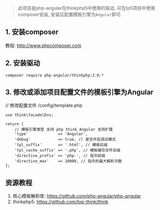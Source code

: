 > 此项目是php-angular在thinkphp5中使用的驱动, 可在tp5项目中使用composer安装, 安装后配置模板引擎为`Angular`即可.  

## 1. 安装composer

教程: http://www.phpcomposer.com

## 2. 安装驱动  
```
composer require php-angular/thinkphp:2.0.*
```

## 3. 修改或添加项目配置文件的模板引擎为Angular  

// 修改配置文件 /config/template.php
```
use think\facade\Env;

return [
    // 模板引擎类型 支持 php think Angular 支持扩展
    'type'             => 'Angular',
    'debug'            => true, // 是否开启调试模式
    'tpl_suffix'       => '.html', // 模板后缀
    'tpl_cache_suffix' => '.php', // 模板缓存文件后缀
    'directive_prefix' => 'php-', // 指令前缀
    'directive_max'    => 10000, // 指令的最大解析次数
];

```

## 资源教程

1. 核心模板解析库: https://github.com/php-angular/php-angular  
2. thinkphp5: https://github.com/top-think/think
